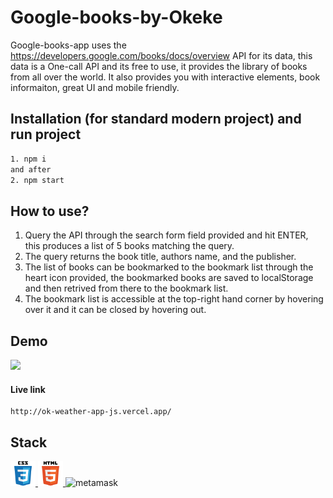 # Google-books-by-Okeke

Google-books-app uses the https://developers.google.com/books/docs/overview API for its data, this data is a One-call API and its free to use, it provides the library of books from all over the world. It also provides you with interactive elements, book informaiton, great UI and mobile friendly.

## Installation (for standard modern project) and run project

```bash
1. npm i 
and after
2. npm start
```

## How to use?

1. Query the API through the search form field provided and hit ENTER, this produces a list of 5 books matching the query.
2. The query returns the book title, authors name, and the publisher.
3. The list of books can be bookmarked to the bookmark list through the heart icon provided, the bookmarked books are saved to localStorage and then retrived from there to the bookmark list.
4. The bookmark list is accessible at the top-right hand corner by hovering over it and it can be closed by hovering out.

## Demo

![](weather.gif)

#### Live link

```
http://ok-weather-app-js.vercel.app/
```

## Stack

<p align="left"> <a href="https://www.w3schools.com/css/" target="_blank"> <img src="https://raw.githubusercontent.com/devicons/devicon/master/icons/css3/css3-original-wordmark.svg" alt="css3" width="40" height="40"/> </a> <a href="https://www.w3.org/html/" target="_blank"> <img src="https://raw.githubusercontent.com/devicons/devicon/master/icons/html5/html5-original-wordmark.svg" alt="html5" width="40" height="40"/> </a> <img src="https://upload.wikimedia.org/wikipedia/commons/thumb/3/36/MetaMask_Fox.svg/1200px-MetaMask_Fox.svg.png" alt="metamask" width="40" height="40">
